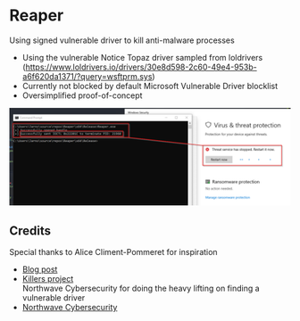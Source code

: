# Reaper
Using signed vulnerable driver to kill anti-malware processes

* Using the vulnerable Notice Topaz driver sampled from loldrivers (https://www.loldrivers.io/drivers/30e8d598-2c60-49e4-953b-a6f620da1371/?query=wsftprm.sys)
* Currently not blocked by default Microsoft Vulnerable Driver blocklist
* Oversimplified proof-of-concept

![image](https://github.com/v0nzy/Reaper/blob/main/image.png)

## Credits  
Special thanks to Alice Climent-Pommeret for inspiration  
  - [Blog post](https://alice.climent-pommeret.red/posts/process-killer-driver/)  
  - [Killers project](https://github.com/xalicex/Killers/tree/main)  
Northwave Cybersecurity for doing the heavy lifting on finding a vulnerable driver  
  - [Northwave Cybersecurity](https://northwave-cybersecurity.com/)  
